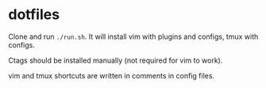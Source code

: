 # dotfiles
Clone and run `./run.sh`. It will install vim with plugins and configs, tmux with configs.

Ctags should be installed manually (not required for vim to work).

vim and tmux shortcuts are written in comments in config files.

